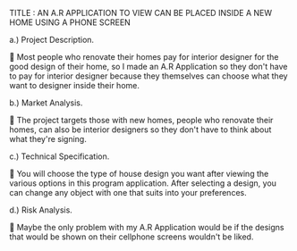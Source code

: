 TITLE :  AN A.R APPLICATION TO VIEW CAN BE PLACED INSIDE A NEW HOME USING A PHONE SCREEN


a.)	Project Description.


	Most people who renovate their homes pay for interior designer for the good design of their home, so I made an A.R Application so they don't have to pay for interior designer because they themselves can choose what they want to designer inside their home.


b.)	 Market Analysis.


	The project targets those with new homes, people who renovate their homes, can also be interior designers so they don't have to think about what they're signing.


c.)	Technical Specification.


	You will choose the type of house design you want after viewing the various options in this program application. After selecting a design, you can change any object with one that suits into your preferences.


d.)	 Risk Analysis.


	Maybe the only problem with my A.R Application would be if the designs that would be shown on their cellphone screens wouldn't be liked.
